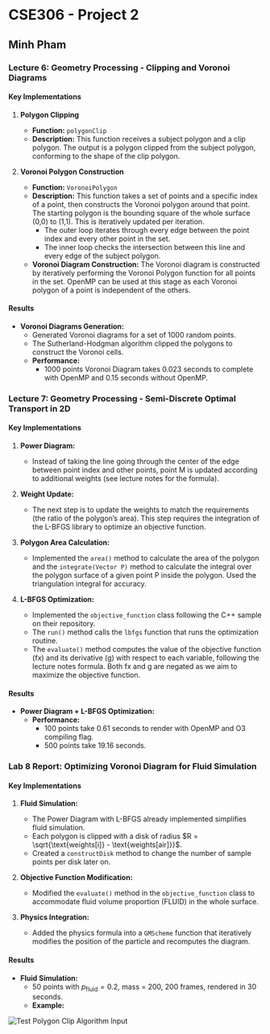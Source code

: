 # CSE306 - Project 2

## Minh Pham

### Lecture 6: Geometry Processing - Clipping and Voronoi Diagrams

#### Key Implementations

1. **Polygon Clipping**
   - **Function:** `polygonClip`
   - **Description:** This function receives a subject polygon and a clip polygon. The output is a polygon clipped from the subject polygon, conforming to the shape of the clip polygon.

2. **Voronoi Polygon Construction**
   - **Function:** `VoronoiPolygon`
   - **Description:** This function takes a set of points and a specific index of a point, then constructs the Voronoi polygon around that point. The starting polygon is the bounding square of the whole surface (0,0) to (1,1). This is iteratively updated per iteration.
     - The outer loop iterates through every edge between the point index and every other point in the set.
     - The inner loop checks the intersection between this line and every edge of the subject polygon.
   - **Voronoi Diagram Construction:** The Voronoi diagram is constructed by iteratively performing the Voronoi Polygon function for all points in the set. OpenMP can be used at this stage as each Voronoi polygon of a point is independent of the others.

#### Results

- **Voronoi Diagrams Generation:**
  - Generated Voronoi diagrams for a set of 1000 random points.
  - The Sutherland-Hodgman algorithm clipped the polygons to construct the Voronoi cells.
  - **Performance:**
    - 1000 points Voronoi Diagram takes 0.023 seconds to complete with OpenMP and 0.15 seconds without OpenMP.

### Lecture 7: Geometry Processing - Semi-Discrete Optimal Transport in 2D

#### Key Implementations

1. **Power Diagram:**
   - Instead of taking the line going through the center of the edge between point index and other points, point M is updated according to additional weights (see lecture notes for the formula).

2. **Weight Update:**
   - The next step is to update the weights to match the requirements (the ratio of the polygon’s area). This step requires the integration of the L-BFGS library to optimize an objective function.

3. **Polygon Area Calculation:**
   - Implemented the `area()` method to calculate the area of the polygon and the `integrate(Vector P)` method to calculate the integral over the polygon surface of a given point P inside the polygon. Used the triangulation integral for accuracy.

4. **L-BFGS Optimization:**
   - Implemented the `objective_function` class following the C++ sample on their repository.
   - The `run()` method calls the `lbfgs` function that runs the optimization routine.
   - The `evaluate()` method computes the value of the objective function (fx) and its derivative (g) with respect to each variable, following the lecture notes formula. Both fx and g are negated as we aim to maximize the objective function.

#### Results

- **Power Diagram + L-BFGS Optimization:**
  - **Performance:**
    - 100 points take 0.61 seconds to render with OpenMP and O3 compiling flag.
    - 500 points take 19.16 seconds.

### Lab 8 Report: Optimizing Voronoi Diagram for Fluid Simulation

#### Key Implementations

1. **Fluid Simulation:**
   - The Power Diagram with L-BFGS already implemented simplifies fluid simulation.
   - Each polygon is clipped with a disk of radius $R = \sqrt{\text{weights[i]} - \text{weights[air]}}$.
   - Created a `constructDisk` method to change the number of sample points per disk later on.

2. **Objective Function Modification:**
   - Modified the `evaluate()` method in the `objective_function` class to accommodate fluid volume proportion (FLUID) in the whole surface.

3. **Physics Integration:**
   - Added the physics formula into a `GMScheme` function that iteratively modifies the position of the particle and recomputes the diagram.

#### Results

- **Fluid Simulation:**
  - 50 points with $p_{\text{fluid}} = 0.2$, mass = 200, 200 frames, rendered in 30 seconds.
  - **Example:**
<img src="/lab6-8/fluid.svg" alt="Test Polygon Clip Algorithm Input" style="margin-right: 10px; width=30px;height=auto">

